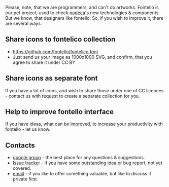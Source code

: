 Please, note, that we are programmers, and can't do artworks. Fontello is our pet project, used to check [nodeca](https://github.com/nodeca/)'s new technologies & components. But we know, that designers like fontello. So, if you wish to improve it, there are several ways.


Share icons to fontelico collection
------------------------------------

- https://github.com/fontello/fontelico.font
- Just send us your image as 1000x1000 SVG, and confirm, that you agree to share it under CC BY


Share icons as separate font
----------------------------

If you have a lot of icons, and wish to share those under one of CC licences - contact us with request to create a separate collection for you.


Help to improve fontello interface
----------------------------------

If you have ideas, what can be improved, to increase your productivity with fontello - let us know.


Contacts
--------

- [google group](https://groups.google.com/forum/#!forum/fontello) - the best place for any questions & suggestions.
- [Issue tracker](https://github.com/fontello/fontello/issues) - if you have some outstanding idea or bug report, not yet covered.
- [email](mailto:vitaly@rcdesign.ru) - if you like to offer something valuable, but like to discuss it private first.